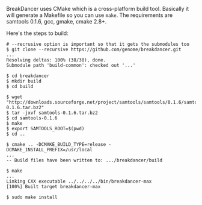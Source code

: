 BreakDancer uses CMake which is a cross-platform build tool. Basically it will
generate a Makefile so you can use `make`. The requirements are samtools 0.1.6,
gcc, gmake, cmake 2.8+.

Here's the steps to build:

    # --recrusive option is important so that it gets the submodules too
    $ git clone --recursive https://github.com/genome/breakdancer.git
    ...
    Resolving deltas: 100% (38/38), done.
    Submodule path 'build-common': checked out '...'

    $ cd breakdancer
    $ mkdir build
    $ cd build

    $ wget "http://downloads.sourceforge.net/project/samtools/samtools/0.1.6/samtools-0.1.6.tar.bz2"
    $ tar -jxvf samtools-0.1.6.tar.bz2
    $ cd samtools-0.1.6
    $ make
    $ export SAMTOOLS_ROOT=$(pwd)
    $ cd ..

    $ cmake .. -DCMAKE_BUILD_TYPE=release -DCMAKE_INSTALL_PREFIX=/usr/local
    ...
    -- Build files have been written to: .../breakdancer/build

    $ make
    ...
    Linking CXX executable ../../../../bin/breakdancer-max
    [100%] Built target breakdancer-max

    $ sudo make install

